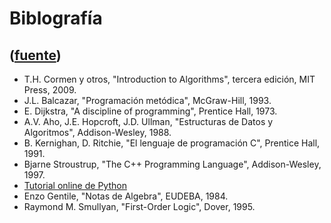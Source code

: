 # Biblografía
([fuente](https://campus.exactas.uba.ar/course/view.php?id=1010&section=5))
---
  - T.H. Cormen y otros, "Introduction to Algorithms", tercera edición, MIT Press, 2009.
  - J.L. Balcazar, "Programación metódica", McGraw-Hill, 1993.
  - E. Dijkstra, "A discipline of programming", Prentice Hall, 1973.
  - A.V. Aho, J.E. Hopcroft, J.D. Ullman, "Estructuras de Datos y Algoritmos", Addison-Wesley, 1988.
  - B. Kernighan, D. Ritchie, "El lenguaje de programación C", Prentice Hall, 1991.
  - Bjarne Stroustrup, "The C++ Programming Language", Addison-Wesley, 1997.
  - [Tutorial online de Python](http://docs.python.org/tutorial/)
  - Enzo Gentile, "Notas de Algebra", EUDEBA, 1984.
  - Raymond M. Smullyan, "First-Order Logic", Dover, 1995.

